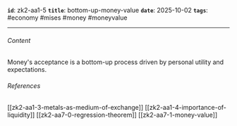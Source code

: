 **`id`**: zk2-aa1-5
**`title`**: bottom-up-money-value
**`date`**: 2025-10-02
**`tags`**: #economy #mises #money #moneyvalue

---

###### Content

Money's acceptance is a bottom-up process driven by personal utility and expectations.

###### References

[[zk2-aa1-3-metals-as-medium-of-exchange]]
[[zk2-aa1-4-importance-of-liquidity]]
[[zk2-aa7-0-regression-theorem]]
[[zk2-aa7-1-money-value]]
